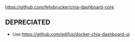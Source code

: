 https://github.com/felixbrucker/chia-dashboard-core

## DEPRECIATED
* Use https://github.com/edifus/docker-chia-dashboard-ui
